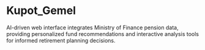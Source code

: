 # Kupot_Gemel
AI-driven web interface integrates Ministry of Finance pension data, providing personalized fund recommendations and interactive analysis tools for informed retirement planning decisions.
